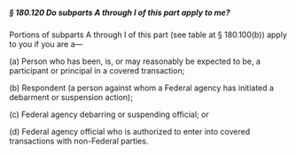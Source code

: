 ##### § 180.120 Do subparts A through I of this part apply to me? #####

Portions of subparts A through I of this part (see table at § 180.100(b)) apply to you if you are a—

(a) Person who has been, is, or may reasonably be expected to be, a participant or principal in a covered transaction;

(b) Respondent (a person against whom a Federal agency has initiated a debarment or suspension action);

(c) Federal agency debarring or suspending official; or

(d) Federal agency official who is authorized to enter into covered transactions with non-Federal parties.